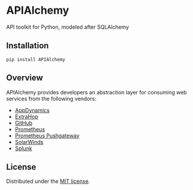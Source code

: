 # APIAlchemy

API toolkit for Python, modeled after SQLAlchemy

## Installation

```
pip install APIAlchemy
```

## Overview

APIAlchemy provides developers an abstraction layer for consuming web services from the following vendors:
- [AppDynamics](https://docs.appdynamics.com/display/PRO43/Metric+and+Snapshot+API)
- [ExtraHop](https://docs.extrahop.com/7.9/rest-extract-metrics)
- [GitHub](https://developer.github.com/v3/)
- [Prometheus](https://prometheus.io/docs/prometheus/latest/querying/api)
- [Prometheus Pushgateway](https://github.com/prometheus/pushgateway)
- [SolarWinds](https://github.com/solarwinds/OrionSDK/wiki/REST)
- [Splunk](https://docs.splunk.com/Documentation/Splunk/8.0.2/RESTUM/RESTusing)

## License

Distributed under the [MIT license](https://opensource.org/licenses/MIT).